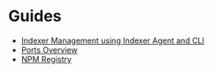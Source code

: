 # Guides

- [Indexer Management using Indexer Agent and CLI](./indexer-management.md)
- [Ports Overview](./ports-overview.md)
- [NPM Registry](./npm-registry.md)
